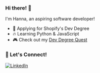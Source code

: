 ### Hi there! 👋  
I'm Hanna, an aspiring software developer!  
- 🚀 Applying for Shopify's Dev Degree  
- 🔥 Learning Python & JavaScript  
- 🎮 Check out my [Dev Degree Quest](https://scratch.mit.edu/projects/1133378477)

### 🤝 Let's Connect!  
[![LinkedIn](https://img.shields.io/badge/LinkedIn-0077B5?style=for-the-badge&logo=linkedin&logoColor=white)](https://www.linkedin.com/in/hannalee99)
